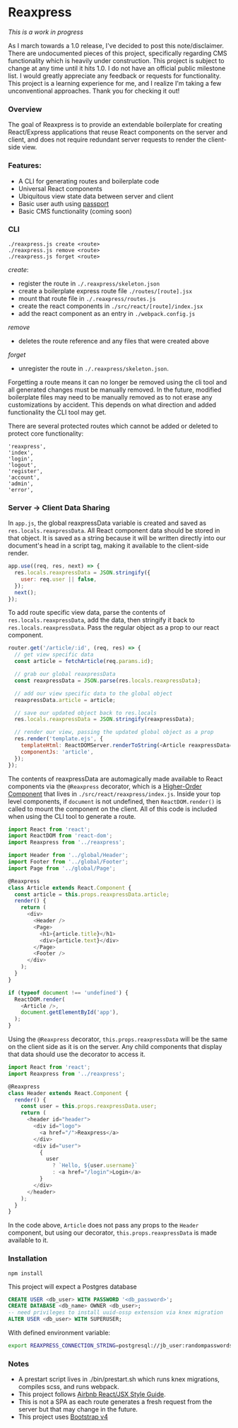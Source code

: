 # Reaxpress

_This is a work in progress_

As I march towards a 1.0 release, I've decided to post this note/disclaimer. There are undocumented pieces of this project, specifically regarding CMS functionality which is heavily under construction. This project is subject to change at any time until it hits 1.0. I do not have an official public milestone list. I would greatly appreciate any feedback or requests for functionality. This project is a learning experience for me, and I realize I'm taking a few unconventional approaches. Thank you for checking it out!

### Overview

The goal of Reaxpress is to provide an extendable boilerplate for creating React/Express applications that reuse React components on the server and client, and does not require redundant server requests to render the client-side view.

### Features:

 - A CLI for generating routes and boilerplate code
 - Universal React components
 - Ubiquitous view state data between server and client
 - Basic user auth using [passport](http://passportjs.org/)
 - Basic CMS functionality (coming soon)

### CLI

```
./reaxpress.js create <route>
./reaxpress.js remove <route>
./reaxpress.js forget <route>
```

*create*:
 - register the route in `./.reaxpress/skeleton.json`
 - create a boilerplate express route file `./routes/[route].jsx`
 - mount that route file in `./.reaxpress/routes.js`
 - create the react components in `./src/react/[route]/index.jsx`
 - add the react component as an entry in `./webpack.config.js`

*remove*
 - deletes the route reference and any files that were created above

*forget*
 - unregister the route in `./.reaxpress/skeleton.json`.

Forgetting a route means it can no longer be removed using the cli tool and all generated changes must be manually removed. In the future, modified boilerplate files may need to be manually removed as to not erase any customizations by accident. This depends on what direction and added functionality the CLI tool may get.

There are several protected routes which cannot be added or deleted to protect core functionality:

    'reaxpress',
    'index',
    'login',
    'logout',
    'register',
    'account',
    'admin',
    'error',

### Server -> Client Data Sharing

In `app.js`, the global reaxpressData variable is created and saved as `res.locals.reaxpressData`. All React component data should be stored in that object. It is saved as a string because it will be written directly into our document's head in a script tag, making it available to the client-side render.

```javascript
app.use((req, res, next) => {
  res.locals.reaxpressData = JSON.stringify({
    user: req.user || false,
  });
  next();
});
```

To add route specific view data, parse the contents of `res.locals.reaxpressData`, add the data, then stringify it back to `res.locals.reaxpressData`. Pass the regular object as a prop to our react component.

```javascript
router.get('/article/:id', (req, res) => {
  // get view specific data
  const article = fetchArticle(req.params.id);

  // grab our global reaxpressData
  const reaxpressData = JSON.parse(res.locals.reaxpressData);

  // add our view specific data to the global object
  reaxpressData.article = article;

  // save our updated object back to res.locals
  res.locals.reaxpressData = JSON.stringify(reaxpressData);

  // render our view, passing the updated global object as a prop
  res.render('template.ejs', {
    templateHtml: ReactDOMServer.renderToString(<Article reaxpressData={reaxpressData} />),
    componentJs: 'article',
  });
});
```

The contents of reaxpressData are automagically made available to React components via the `@Reaxpress` decorator, which is a [Higher-Order Component](https://facebook.github.io/react/docs/higher-order-components.html) that lives in `./src/react/reaxpress/index.js`. Inside your top level components, if `document` is not undefined, then `ReactDOM.render()` is called to mount the component on the client. All of this code is included when using the CLI tool to generate a route.

```javascript
import React from 'react';
import ReactDOM from 'react-dom';
import Reaxpress from '../reaxpress';

import Header from '../global/Header';
import Footer from '../global/Footer';
import Page from '../global/Page';

@Reaxpress
class Article extends React.Component {
  const article = this.props.reaxpressData.article;
  render() {
    return (
      <div>
        <Header />
        <Page>
          <h1>{article.title}</h1>
          <div>{article.text}</div>
        </Page>
        <Footer />
      </div>
    );
  }
}

if (typeof document !== 'undefined') {
  ReactDOM.render(
    <Article />,
    document.getElementById('app'),
  );
}
```

Using the `@Reaxpress` decorator, `this.props.reaxpressData` will be the same on the client side as it is on the server. Any child components that display that data should use the decorator to access it.

```javascript
import React from 'react';
import Reaxpress from '../reaxpress';

@Reaxpress
class Header extends React.Component {
  render() {
    const user = this.props.reaxpressData.user;
    return (
      <header id="header">
        <div id="logo">
          <a href="/">Reaxpress</a>
        </div>
        <div id="user">
          {
            user
              ? `Hello, ${user.username}`
              : <a href="/login">Login</a>
          }
        </div>
      </header>
    );
  }
}
```

In the code above, `Article` does not pass any props to the `Header` component, but using our decorator, `this.props.reaxpressData` is made available to it.

### Installation

```
npm install
```

This project will expect a Postgres database

```SQL
CREATE USER <db_user> WITH PASSWORD '<db_password>';
CREATE DATABASE <db_name> OWNER <db_user>;
-- need privileges to install uuid-ossp extension via knex migration
ALTER USER <db_user> WITH SUPERUSER;
```

With defined environment variable:

```bash
export REAXPRESS_CONNECTION_STRING=postgresql://jb_user:randompasswordstring@127.0.0.1:5432/jb_database
```

### Notes

 - A prestart script lives in ./bin/prestart.sh which runs knex migrations, compiles scss, and runs webpack.
 - This project follows [Airbnb React/JSX Style Guide](https://github.com/airbnb/javascript/tree/master/react).
 - This is not a SPA as each route generates a fresh request from the server but that may change in the future.
 - This project uses [Bootstrap v4](https://v4-alpha.getbootstrap.com/)
